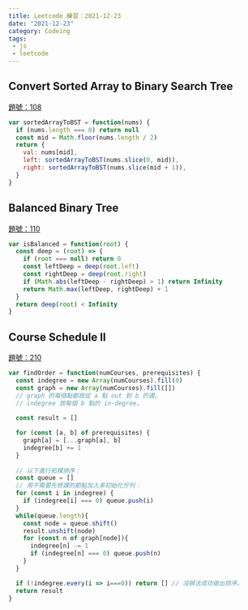 ```yaml
---
title: Leetcode 練習：2021-12-23
date: "2021-12-23"
category: Codeing
tags:
 - js
 - leetcode
---
```


## Convert Sorted Array to Binary Search Tree
[題號：108](https://leetcode.com/problems/convert-sorted-array-to-binary-search-tree/)

```js
var sortedArrayToBST = function(nums) {
  if (nums.length === 0) return null
  const mid = Math.floor(nums.length / 2)
  return {
    val: nums[mid],
    left: sortedArrayToBST(nums.slice(0, mid)),
    right: sortedArrayToBST(nums.slice(mid + 1)),
  }
}
```

## Balanced Binary Tree
[題號：110](https://leetcode.com/problems/balanced-binary-tree/)

```js
var isBalanced = function(root) {
  const deep = (root) => {
    if (root === null) return 0
    const leftDeep = deep(root.left)
    const rightDeep = deep(root.right)
    if (Math.abs(leftDeep - rightDeep) > 1) return Infinity
    return Math.max(leftDeep, rightDeep) + 1 
  }
  return deep(root) < Infinity
}
```

## Course Schedule II
[題號：210](https://leetcode.com/problems/course-schedule-ii/)

```js
var findOrder = function(numCourses, prerequisites) {
  const indegree = new Array(numCourses).fill(0)  
  const graph = new Array(numCourses).fill([]) 
  // graph 的每個點都放從 a 點 out 到 b 的邊。
  // indegree 放每個 b 點的 in-degree。
  
  const result = []

  for (const [a, b] of prerequisites) {
    graph[a] = [...graph[a], b]
    indegree[b] += 1
  }
  
  // 以下進行拓樸排序：
  const queue = []
  // 用不需要先修課的節點加入來初始化佇列：
  for (const i in indegree) {
    if (indegree[i] === 0) queue.push(i)
  }
  while(queue.length){
    const node = queue.shift()
    result.unshift(node)
    for (const n of graph[node]){
      indegree[n] -= 1
      if (indegree[n] === 0) queue.push(n)
    }
  }

  if (!indegree.every(i => i===0)) return [] // 沒辦法成功做出排序。
  return result 
}
```
